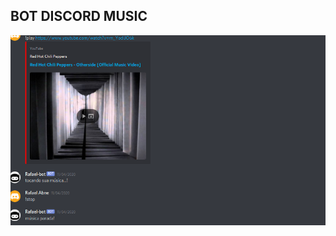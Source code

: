 

## BOT DISCORD MUSIC

<div align="center" style="margin-bottom: 20px;">
<img alt="gobarber" src="img.png" width="auto" heigth="auto"/>
</div>
